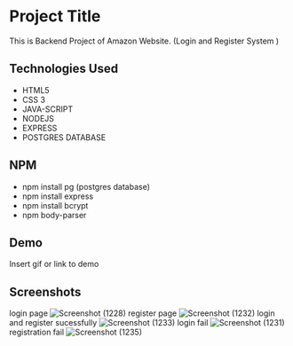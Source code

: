 
# Project Title


This is Backend Project of Amazon Website. (Login and Register System )


## Technologies Used
- HTML5
- CSS 3
- JAVA-SCRIPT
- NODEJS
- EXPRESS 
- POSTGRES DATABASE

## NPM
- npm install pg (postgres database)
- npm install express
- npm install bcrypt
- npm body-parser
## Demo

Insert gif or link to demo


## Screenshots
 login page
![Screenshot (1228)](https://github.com/siddharth799/Amazon-Backend-project/assets/115414262/b07a0448-d7ce-466c-8e8b-55ae2894b791)
 register page
 ![Screenshot (1232)](https://github.com/siddharth799/Amazon-Backend-project/assets/115414262/e5a6cfdf-8aaf-47ff-a419-3b94b4dd7289)
login and register sucessfully
![Screenshot (1233)](https://github.com/siddharth799/Amazon-Backend-project/assets/115414262/bf249efa-476f-463d-aab0-600d558c7a0a)
login fail
![Screenshot (1231)](https://github.com/siddharth799/Amazon-Backend-project/assets/115414262/01161c3d-6a4c-49de-9f34-a13bd70b7c1c)
registration fail
![Screenshot (1235)](https://github.com/siddharth799/Amazon-Backend-project/assets/115414262/93e6043a-4caf-4f0b-99a6-da479ea5d4dd)




 



